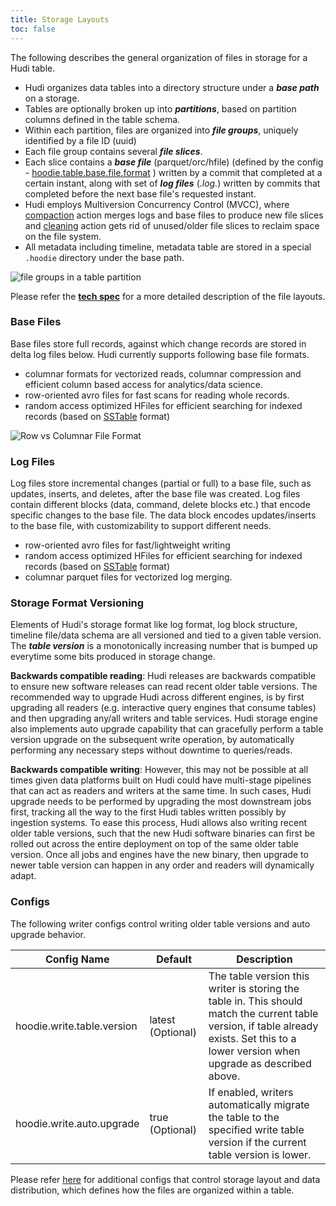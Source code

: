 ```yaml
---
title: Storage Layouts
toc: false
---
```


The following describes the general organization of files in storage for a Hudi table.

* Hudi organizes data tables into a directory structure under a **_base path_** on a storage.
* Tables are optionally broken up into **_partitions_**, based on partition columns defined in the table schema.
* Within each partition, files are organized into **_file groups_**, uniquely identified by a file ID (uuid)
* Each file group contains several **_file slices_**.
* Each slice contains a **_base file_** (parquet/orc/hfile) (defined by the config - [hoodie.table.base.file.format](https://hudi.apache.org/docs/next/configurations/#hoodietablebasefileformat) ) 
  written by a commit that completed at a certain instant, along with set of **_log files_** (*.log.*) written by commits that completed 
  before the next base file's requested instant.
* Hudi employs Multiversion Concurrency Control (MVCC), where [compaction](compaction) action merges logs and base files to produce new
  file slices and [cleaning](cleaning) action gets rid of unused/older file slices to reclaim space on the file system.
* All metadata including timeline, metadata table are stored in a special `.hoodie` directory under the base path.

![file groups in a table partition](/assets/images/MOR_new.png)

Please refer the **[tech spec](https://hudi.apache.org/tech-specs#file-layout-hierarchy)** for a more detailed description of the file layouts.

### Base Files

Base files store full records, against which change records are stored in delta log files below. Hudi currently supports following 
base file formats. 

* columnar formats for vectorized reads, columnar compression and efficient column based access for analytics/data science.
* row-oriented avro files for fast scans for reading whole records.
* random access optimized HFiles for efficient searching for indexed records (based on [SSTable](https://github.com/facebook/rocksdb/wiki/A-Tutorial-of-RocksDB-SST-formats) format)

![Row vs Columnar File Format](/assets/images/row-col-based-base-file-formats.png)

### Log Files 

Log files store incremental changes (partial or full) to a base file, such as updates, inserts, and deletes, after the base file was created. 
Log files contain different blocks (data, command, delete blocks etc.) that encode specific changes to the base file. The data block
encodes updates/inserts to the base file, with customizability to support different needs. 

* row-oriented avro files for fast/lightweight writing 
* random access optimized HFiles for efficient searching for indexed records (based on [SSTable](https://github.com/facebook/rocksdb/wiki/A-Tutorial-of-RocksDB-SST-formats) format)
* columnar parquet files for vectorized log merging.

### Storage Format Versioning

Elements of Hudi's storage format like log format, log block structure, timeline file/data schema are all versioned and tied to a given
table version. The **_table version_** is a monotonically increasing number that is bumped up everytime some bits produced in storage change. 

**Backwards compatible reading**: Hudi releases are backwards compatible to ensure new software releases can read recent older table versions. The recommended way to upgrade 
Hudi across different engines, is by first upgrading all readers (e.g. interactive query engines that consume tables) and then upgrading 
any/all writers and table services. Hudi storage engine also implements auto upgrade capability that can gracefully perform a table version
upgrade on the subsequent write operation, by automatically performing any necessary steps without downtime to queries/reads.

**Backwards compatible writing**: However, this may not be possible at all times given data platforms built on Hudi could have multi-stage pipelines that can act as readers and 
writers at the same time. In such cases, Hudi upgrade needs to be performed by upgrading the most downstream jobs first, tracking all the way to
the first Hudi tables written possibly by ingestion systems. To ease this process, Hudi allows also writing recent older table versions, such that
the new Hudi software binaries can first be rolled out across the entire deployment on top of the same older table version. Once all jobs and engines
have the new binary, then upgrade to newer table version can happen in any order and readers will dynamically adapt.

### Configs

The following writer configs control writing older table versions and auto upgrade behavior.

| Config Name                | Default           | Description                                                                                                                                                                               |
|----------------------------|-------------------|-------------------------------------------------------------------------------------------------------------------------------------------------------------------------------------------|
| hoodie.write.table.version | latest (Optional) | The table version this writer is storing the table in. This should match the current table version, if table already exists. Set this to a lower version when upgrade as described above. |
| hoodie.write.auto.upgrade  | true (Optional)   | If enabled, writers automatically migrate the table to the specified write table version if the current table version is lower.                                                           |

Please refer [here](https://hudi.apache.org/docs/next/configurations/#Layout-Configs) for additional configs that control storage layout and data distribution, which defines how the files are organized within a table.

